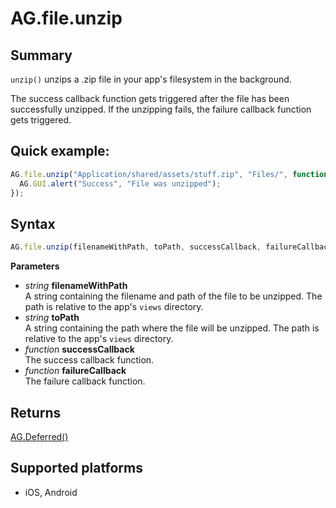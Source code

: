 # AG.file.unzip

## Summary
`unzip()` unzips a .zip file in your app's filesystem in the background.

The success callback function gets triggered after the file has been successfully unzipped. If the unzipping fails, the failure callback function gets triggered.

## Quick example:
```javascript
AG.file.unzip("Application/shared/assets/stuff.zip", "Files/", function(){
  AG.GUI.alert("Success", "File was unzipped");
});
```

## Syntax
```javascript
AG.file.unzip(filenameWithPath, toPath, successCallback, failureCallback)
```

**Parameters**

* *string* **filenameWithPath**<br>
  A string containing the filename and path of the file to be unzipped. The path is relative to the app's `views` directory.
* *string* **toPath**<br>
  A string containing the path where the file will be unzipped. The path is relative to the app's `views` directory.
* *function* **successCallback**<br>
  The success callback function.
* *function* **failureCallback**<br>
  The failure callback function.

## Returns
[AG.Deferred()](../../Deferred/Deferred.md)

## Supported platforms
* iOS, Android


